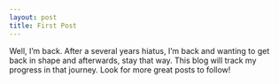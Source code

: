 ```yaml
---
layout: post
title: First Post
---
```

Well, I’m back. After a several years hiatus, I’m back and wanting to get back in shape and afterwards, stay that way. This blog will track my progress in that journey. Look for more great posts to follow!

